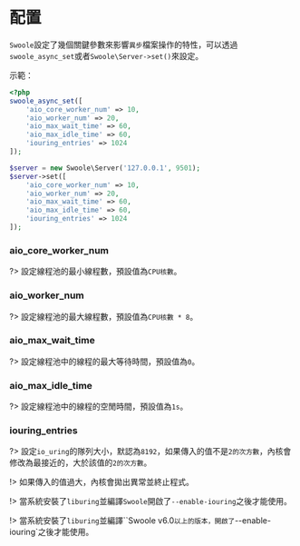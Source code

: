 # 配置

`Swoole`設定了幾個關鍵參數來影響`異步`檔案操作的特性，可以透過`swoole_async_set`或者`Swoole\Server->set()`來設定。

示範：

```php
<?php
swoole_async_set([
    'aio_core_worker_num' => 10,
    'aio_worker_num' => 20,
    'aio_max_wait_time' => 60,
    'aio_max_idle_time' => 60,
    'iouring_entries' => 1024
]);

$server = new Swoole\Server('127.0.0.1', 9501);
$server->set([
    'aio_core_worker_num' => 10,
    'aio_worker_num' => 20,
    'aio_max_wait_time' => 60,
    'aio_max_idle_time' => 60,
    'iouring_entries' => 1024
]);
```

### aio_core_worker_num

?> 設定線程池的最小線程數，預設值為`CPU核數`。

### aio_worker_num

?> 設定線程池的最大線程數，預設值為`CPU核數 * 8`。

### aio_max_wait_time

?> 設定線程池中的線程的最大等待時間，預設值為`0`。

### aio_max_idle_time

?> 設定線程池中的線程的空閒時間，預設值為`1s`。

### iouring_entries

?> 設定`io_uring`的隊列大小，默認為`8192`，如果傳入的值不是`2的次方數`，內核會修改為最接近的，大於該值的`2的次方數`。

!> 如果傳入的值過大，內核會拋出異常並終止程式。

!> 當系統安裝了`liburing`並編譯`Swoole`開啟了`--enable-iouring`之後才能使用。

!> 當系統安裝了`liburing`並編譯``Swoole v6.0`以上的版本，開啟了`--enable-iouring`之後才能使用。
